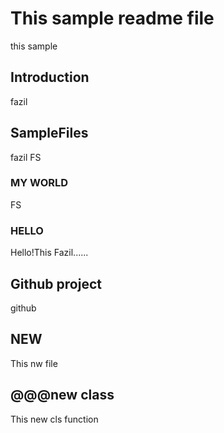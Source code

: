 # This sample readme file
this sample


## Introduction
fazil 

## SampleFiles

fazil FS


### MY WORLD

FS

### HELLO

Hello!This Fazil......

## Github project

github


## NEW 

This nw file

## @@@new class 

This new cls function